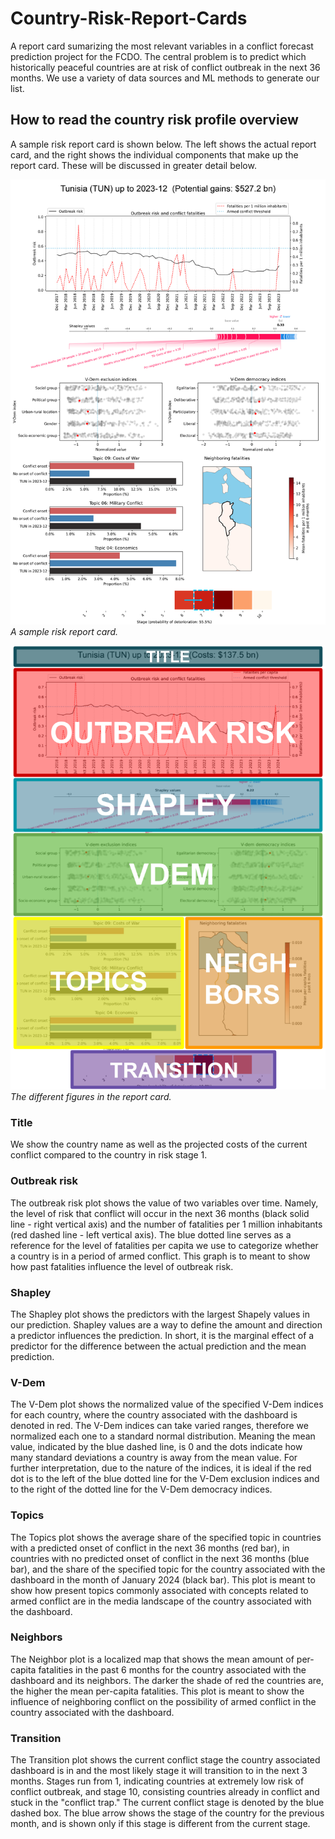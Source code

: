# Country-Risk-Report-Cards

A report card sumarizing the most relevant variables in a conflict forecast prediction project for the FCDO. The central problem is to predict which historically peaceful countries are at risk of conflict outbreak in the next 36 months. We use a variety of data sources and ML methods to generate our list. 

## How to read the country risk profile overview

A sample risk report card is shown below. The left shows the actual report card, and the right shows the individual components that make up the report card. These will be discussed in greater detail below.

![A sample risk report card.](dashboard_example.png)
*A sample risk report card.*

![The different figures in the report card.](dashboard_explainer.png)
*The different figures in the report card.*

### Title

We show the country name as well as the projected costs of the current conflict compared to the country in risk stage 1.

### Outbreak risk

The outbreak risk plot shows the value of two variables over time. Namely, the level of risk that conflict will occur in the next 36 months (black solid line - right vertical axis) and the number of fatalities per 1 million inhabitants (red dashed line - left vertical axis). The blue dotted line serves as a reference for the level of fatalities per capita we use to categorize whether a country is in a period of armed conflict. This graph is to meant to show how past fatalities influence the level of outbreak risk. 

### Shapley

The Shapley plot shows the predictors with the largest Shapely values in our prediction. Shapley values are a way to define the amount and direction a predictor influences the prediction. In short, it is the marginal effect of a predictor for the difference between the actual prediction and the mean prediction. 

### V-Dem

The V-Dem plot shows the normalized value of the specified V-Dem indices for each country, where the country associated with the dashboard is denoted in red. The V-Dem indices can take varied ranges, therefore we normalized each one to a standard normal distribution. Meaning the mean value, indicated by the blue dashed line, is 0 and the dots indicate how many standard deviations a country is away from the mean value. For further interpretation, due to the nature of the indices, it is ideal if the red dot is to the left of the blue dotted line for the V-Dem exclusion indices and to the right of the dotted line for the V-Dem democracy indices. 

### Topics

The Topics plot shows the average share of the specified topic in countries with a predicted onset of conflict in the next 36 months (red bar), in countries with no predicted onset of conflict in the next 36 months (blue bar), and the share of the specified topic for the country associated with the dashboard in the month of January 2024 (black bar). This plot is meant to show how present topics commonly associated with concepts related to armed conflict are in the media landscape of the country associated with the dashboard. 

### Neighbors

The Neighbor plot is a localized map that shows the mean amount of per-capita fatalities in the past 6 months for the country associated with the dashboard and its neighbors. The darker the shade of red the countries are, the higher the mean per-capita fatalities. This plot is meant to show the influence of neighboring conflict on the possibility of armed conflict in the country associated with the dashboard. 

### Transition

The Transition plot shows the current conflict stage the country associated dashboard is in and the most likely stage it will transition to in the next 3 months. Stages run from 1, indicating countries at extremely low risk of conflict outbreak, and stage 10, consisting countries already in conflict and stuck in the "conflict trap." The current conflict stage is denoted by the blue dashed box. The blue arrow shows the stage of the country for the previous month, and is shown only if this stage is different from the current stage.



